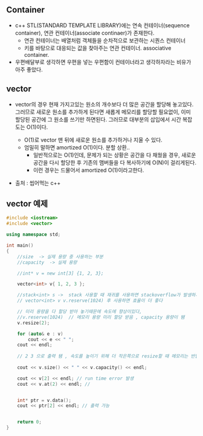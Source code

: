 ## Container

- c++ STL(STANDARD TEMPLATE LIBRARY)에는 연속 컨테이너(sequence container), 연관 컨테이너(associate continaer)가 존재한다. 
  - 연관 컨테이너는 배열처럼 객체들을 순차적으로 보관하는 시퀀스 컨테이너
  - 키를 바탕으로 대응되는 값을 찾아주는 연관 컨테이너. associative container.  
- 우편배달부로 생각하면 우편을 넣는 우편함이 컨테이너라고 생각하자라는 비유가 아주 좋았다. 


## vector

- vector의 경우 현재 가지고있는 원소의 개수보다 더 많은 공간을 할당해 놓고있다.  그러므로 새로운 원소를 추가하게 된다면 새롭게 메모리를 할당할 필요없이, 이미 할당된 공간에 그 원소를 쓰기만 하면된다. 그러므로 대부분의 삽입에서 시간 복잡도는 O(1)이다. 
    - O(1)로 vector 맨 뒤에 새로운 원소를 추가하거나 지울 수 있다. 
    - 엄밀히 말하면 amortized O(1)이다. 분할 상환..
      - 일반적으로는 O(1)인데, 문제가 되는 상황은 공간을 다 채웠을 경우, 새로운 공간을 다시 할당한 후 기존의 맴버들을 다 복사하기에 O(N)이 걸리게된다. 
      - 이런 경우는 드물어서 amortized O(1)이라고한다. 



- 출처 : 씹어먹는 c++ 


## vector 예제 

````c++
#include <iostream>
#include <vector>

using namespace std;

int main()
{
	//size  -> 실제 용량 중 사용하는 부분
	//capacity  -> 실제 용량

	//int* v = new int[3] {1, 2, 3};

	vector<int> v{ 1, 2, 3 };

	//stack<int> s ->  stack 사용할 때 재귀를 사용하면 stackoverflow가 발생하기도한다 그럴 때 
	// vector<int> v v.reserve(1024) 후 사용하면 효율이 더 좋다 

	// 미리 용량을 다 할당 받아 놓기때문에 속도에 향상이있다, 
	//v.reserve(1024)  // 메모리 용량 미리 할당 받음 , capacity 용량이 됌 
	v.resize(2);

	for (auto& e : v)
		cout << e << " "; 
	cout << endl;
	
	// 2 3 으로 출력 됌 , 속도를 높이기 위해 더 작은쪽으로 resize할 때 메모리는 반납하지 않는 상태로있는다.
	
	cout << v.size() << " " << v.capacity() << endl;

	cout << v[2] << endl; // run time error 발생 
	cout << v.at(2) << endl; // 


	int* ptr = v.data();
	cout << ptr[2] << endl; // 출력 가능 


	return 0;
}
````